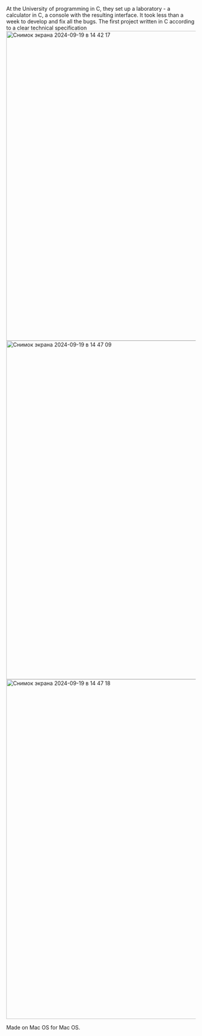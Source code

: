 At the University of programming in C, they set up a laboratory - a calculator in C, a console with the resulting interface. It took less than a week to develop and fix all the bugs. The first project written in C according to a clear technical specification
<img width="824" alt="Снимок экрана 2024-09-19 в 14 42 17" src="https://github.com/user-attachments/assets/a8096890-6733-46f0-aadc-4c47cfefbb30">
<img width="901" alt="Снимок экрана 2024-09-19 в 14 47 09" src="https://github.com/user-attachments/assets/fd6bfb89-6845-4430-9d86-c2c18e5928fb">
<img width="904" alt="Снимок экрана 2024-09-19 в 14 47 18" src="https://github.com/user-attachments/assets/2ce07699-7fc9-4437-8326-480804e9ad09">

Made on Mac OS for Mac OS.
